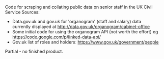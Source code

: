 Code for scraping and collating public data on senior staff in the UK Civil Service
Sources:
* Data.gov.uk and gov.uk for 'organogram' (staff and salary) data currently displayed at http://data.gov.uk/organogram/cabinet-office
* Some initial code for using the organogram API (not worth the effort) eg https://code.google.com/p/linked-data-api/
* Gov.uk list of roles and holders: https://www.gov.uk/government/people

Partial - no finished product.
